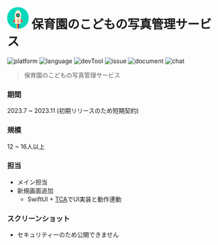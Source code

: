 # ![](https://github.com/Noodlekim/RESUME/blob/master/images/sample.png?raw=true=50x50) 保育園のこどもの写真管理サービス

![platform](https://img.shields.io/badge/platform-iOS-blue.svg)
![language](https://img.shields.io/badge/language-Swift5-red.svg)
![devTool](https://img.shields.io/badge/devTool-Xcode15.2-yellow.svg)
![issue](https://img.shields.io/badge/issue-GitHub-green.svg)
![document](https://img.shields.io/badge/document-Confluence-666999.svg)
![chat](https://img.shields.io/badge/chat-Teams-59B89A.svg)

> 保育園のこどもの写真管理サービス

### 期間
2023.7 ~ 2023.11 (初期リリースのため短期契約)

### 規模
12 ~ 16人以上

### 担当
- メイン担当
- 新規画面追加
  - SwiftUI + [TCA](https://github.com/pointfreeco/swift-composable-architecture)でUI実装と動作連動
   
### スクリーンショット
- セキュリティーのため公開できません

